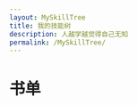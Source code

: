 ```yaml
---
layout: MySkillTree
title: 我的技能树
description: 人越学越觉得自己无知
permalink: /MySkillTree/
---
```


# 书单




